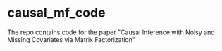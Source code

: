 # causal_mf_code
The repo contains code for the paper "Causal Inference with Noisy and Missing Covariates via Matrix Factorization"
